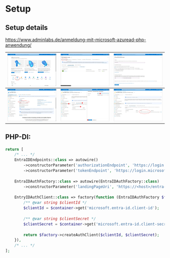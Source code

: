 # Setup

## Setup details

https://www.adminlabs.de/anmeldung-mit-microsoft-azuread-php-anwendung/

| [![01](./assets/01.webp)](./assets/01.webp) | [![02](./assets/02.webp)](./assets/02.webp) | [![03](./assets/03.webp)](./assets/03.webp) |
|---------------------------------------------|---------------------------------------------|---------------------------------------------|
| [![04](./assets/04.webp)](./assets/04.webp) | [![05](./assets/05.webp)](./assets/05.webp) | [![06](./assets/06.webp)](./assets/06.webp) |

## PHP-DI:

```php
return [
    /* ... */
    EntraIDEndpoints::class => autowire()
        ->constructorParameter('authorizationEndpoint', 'https://login.microsoftonline.com/<id>/oauth2/v2.0/authorize')
        ->constructorParameter('tokenEndpoint', 'https://login.microsoftonline.com/<id>/oauth2/v2.0/token'),
    
    EntraIDAuthFactory::class => autowire(EntraIDAuthFactory::class)
        ->constructorParameter('landingPageUri', 'https://<host>/entra-id-login.html'),
    
    EntryIDAuthClient::class => factory(function (EntraIDAuthFactory $factory, Container $container) {
        /** @var string $clientId */
        $clientId = $container->get('microsoft.entra-id.client-id');
    
        /** @var string $clientSecret */
        $clientSecret = $container->get('microsoft.entra-id.client-secret');
    
        return $factory->createAuthClient($clientId, $clientSecret);
    }),
    /* ... */
];
```